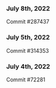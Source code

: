 ### July 8th, 2022

Commit #287437

### July 5th, 2022

Commit #314353


### July 4th, 2022

Commit #72281
